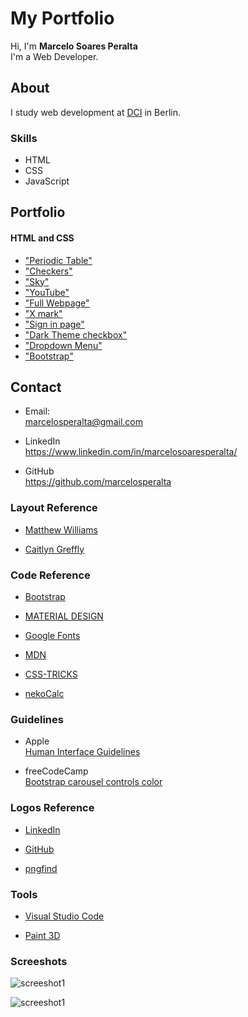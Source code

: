 # My Portfolio

Hi, I'm **Marcelo Soares Peralta**  
I'm a Web Developer.  

## **About**

I study web development at [DCI](https://digitalcareerinstitute.org/) in Berlin.

### Skills
- HTML  
- CSS  
- JavaScript  

## **Portfolio**

#### HTML and CSS

- ["Periodic Table"](https://github.com/marcelosperalta/dci/tree/master/200303)
- ["Checkers"](https://github.com/marcelosperalta/dci/tree/master/200306)
- ["Sky"](https://github.com/marcelosperalta/dci/tree/master/200307)
- ["YouTube"](https://github.com/marcelosperalta/dci/tree/master/200315)
- ["Full Webpage"](https://github.com/marcelosperalta/dci/tree/master/200320)
- ["X mark"](https://github.com/marcelosperalta/dci/tree/master/200321)
- ["Sign in page"](https://github.com/marcelosperalta/dci/tree/master/200322)
- ["Dark Theme checkbox"](https://github.com/marcelosperalta/dci/tree/master/200327)
- ["Dropdown Menu"](https://github.com/marcelosperalta/dci/tree/master/200328)
- ["Bootstrap"](https://github.com/marcelosperalta/dci/tree/master/200402)

## **Contact**

- Email:  
marcelosperalta@gmail.com

- LinkedIn  
https://www.linkedin.com/in/marcelosoaresperalta/

- GitHub  
https://github.com/marcelosperalta

### **Layout Reference**

- [Matthew Williams](http://findmatthew.com)

- [Caitlyn Greffly](https://caitlyngreffly.com/)

### **Code Reference**

- [Bootstrap](https://getbootstrap.com/)

- [MATERIAL DESIGN](https://material.io/)

- [Google Fonts](https://fonts.google.com/)

- [MDN](https://developer.mozilla.org/en-US/)

- [CSS-TRICKS](https://css-tricks.com/quick-css-trick-how-to-center-an-object-exactly-in-the-center/)

- [nekoCalc](https://nekocalc.com/px-to-rem-converter)

### **Guidelines**

- Apple  
[Human Interface Guidelines](https://developer.apple.com/design/human-interface-guidelines/ios/visual-design/adaptivity-and-layout/)

- freeCodeCamp  
[Bootstrap carousel controls color](https://www.freecodecamp.org/forum/t/bootstrap-carousel-controls-color/331196)

### **Logos Reference**

- [LinkedIn](https://brand.linkedin.com/downloads)

- [GitHub](https://github.com/logos)

- [pngfind](https://www.pngfind.com/mpng/hmbwbh_png-file-svg-icon-email-transparent-png/)

### **Tools**

- [Visual Studio Code](https://code.visualstudio.com/)

- [Paint 3D](https://www.microsoft.com/de-de/p/paint-3d/9nblggh5fv99?activetab=pivot:overviewtab)

### **Screeshots**

![screeshot1](./img/screen1.png)  

![screeshot1](./img/screen2.png)  
